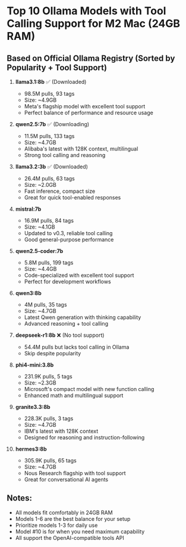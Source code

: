 # Top 10 Ollama Models with Tool Calling Support for M2 Mac (24GB RAM)
## Based on Official Ollama Registry (Sorted by Popularity + Tool Support)

1. **llama3.1:8b** ✅ (Downloaded)
   - 98.5M pulls, 93 tags
   - Size: ~4.9GB
   - Meta's flagship model with excellent tool support
   - Perfect balance of performance and resource usage

2. **qwen2.5:7b** ✅ (Downloading)
   - 11.5M pulls, 133 tags
   - Size: ~4.7GB
   - Alibaba's latest with 128K context, multilingual
   - Strong tool calling and reasoning

3. **llama3.2:3b** ✅ (Downloaded)
   - 26.4M pulls, 63 tags
   - Size: ~2.0GB
   - Fast inference, compact size
   - Great for quick tool-enabled responses

4. **mistral:7b**
   - 16.9M pulls, 84 tags
   - Size: ~4.1GB
   - Updated to v0.3, reliable tool calling
   - Good general-purpose performance

5. **qwen2.5-coder:7b**
   - 5.8M pulls, 199 tags
   - Size: ~4.4GB
   - Code-specialized with excellent tool support
   - Perfect for development workflows

6. **qwen3:8b**
   - 4M pulls, 35 tags
   - Size: ~4.7GB
   - Latest Qwen generation with thinking capability
   - Advanced reasoning + tool calling

7. **deepseek-r1:8b** ❌ (No tool support)
   - 54.4M pulls but lacks tool calling in Ollama
   - Skip despite popularity

8. **phi4-mini:3.8b**
   - 231.9K pulls, 5 tags
   - Size: ~2.3GB
   - Microsoft's compact model with new function calling
   - Enhanced math and multilingual support

9. **granite3.3:8b**
   - 228.3K pulls, 3 tags
   - Size: ~4.7GB
   - IBM's latest with 128K context
   - Designed for reasoning and instruction-following

10. **hermes3:8b**
    - 305.9K pulls, 65 tags
    - Size: ~4.7GB
    - Nous Research flagship with tool support
    - Great for conversational AI agents

## Notes:
- All models fit comfortably in 24GB RAM
- Models 1-6 are the best balance for your setup
- Prioritize models 1-3 for daily use
- Model #10 is for when you need maximum capability
- All support the OpenAI-compatible tools API